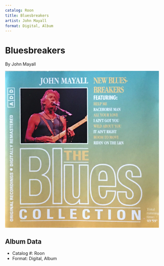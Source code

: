 ```yaml
---
catalog: Roon
title: Bluesbreakers
artist: John Mayall
format: Digital, Album
---
```


# Bluesbreakers

By John Mayall

![](../../assets/albumcovers/John_Mayall-Bluesbreakers.png)

## Album Data

- Catalog #: Roon
- Format: Digital, Album

